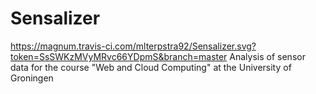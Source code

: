 Sensalizer
==========
https://magnum.travis-ci.com/mlterpstra92/Sensalizer.svg?token=SsSWKzMVyMRvc66YDpmS&branch=master
Analysis of sensor data for the course "Web and Cloud Computing" at the University of Groningen
